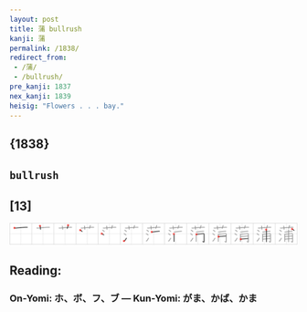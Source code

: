 ```yaml
---
layout: post
title: 蒲 bullrush
kanji: 蒲
permalink: /1838/
redirect_from:
 - /蒲/
 - /bullrush/
pre_kanji: 1837
nex_kanji: 1839
heisig: "Flowers . . . bay."
---
```


## {1838}

## `bullrush`

## [13]

<div class="stroke"><img src="../images/E892B2.png" /></div>

## Reading:

### On-Yomi: ホ、ボ、フ、ブ &mdash; Kun-Yomi: がま、かば、かま
